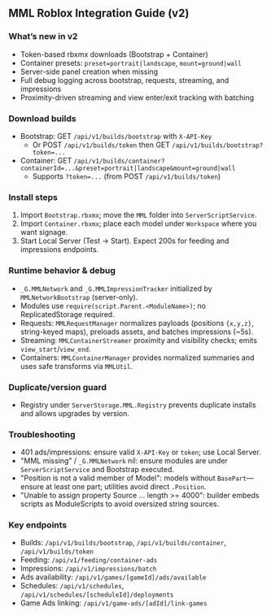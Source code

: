 ## MML Roblox Integration Guide (v2)

### What’s new in v2
- Token-based rbxmx downloads (Bootstrap + Container)
- Container presets: `preset=portrait|landscape`, `mount=ground|wall`
- Server-side panel creation when missing
- Full debug logging across bootstrap, requests, streaming, and impressions
- Proximity-driven streaming and view enter/exit tracking with batching

### Download builds
- Bootstrap: GET `/api/v1/builds/bootstrap` with `X-API-Key`
  - Or POST `/api/v1/builds/token` then GET `/api/v1/builds/bootstrap?token=...`
- Container: GET `/api/v1/builds/container?containerId=...&preset=portrait|landscape&mount=ground|wall`
  - Supports `?token=...` (from POST `/api/v1/builds/token`)

### Install steps
1) Import `Bootstrap.rbxmx`; move the `MML` folder into `ServerScriptService`.
2) Import `Container.rbxmx`; place each model under `Workspace` where you want signage.
3) Start Local Server (Test → Start). Expect 200s for feeding and impressions endpoints.

### Runtime behavior & debug
- `_G.MMLNetwork` and `_G.MMLImpressionTracker` initialized by `MMLNetworkBootstrap` (server-only).
- Modules use `require(script.Parent.<ModuleName>)`; no ReplicatedStorage required.
- Requests: `MMLRequestManager` normalizes payloads (positions `{x,y,z}`, string-keyed maps), preloads assets, and batches impressions (~5s).
- Streaming: `MMLContainerStreamer` proximity and visibility checks; emits `view_start`/`view_end`.
- Containers: `MMLContainerManager` provides normalized summaries and uses safe transforms via `MMLUtil`.

### Duplicate/version guard
- Registry under `ServerStorage.MML.Registry` prevents duplicate installs and allows upgrades by version.

### Troubleshooting
- 401 ads/impressions: ensure valid `X-API-Key` or `token`; use Local Server.
- "MML missing" / `_G.MMLNetwork` nil: ensure modules are under `ServerScriptService` and Bootstrap executed.
- "Position is not a valid member of Model": models without `BasePart`—ensure at least one part; utilities avoid direct `.Position`.
- "Unable to assign property Source … length >= 4000": builder embeds scripts as ModuleScripts to avoid oversized string sources.

### Key endpoints
- Builds: `/api/v1/builds/bootstrap`, `/api/v1/builds/container`, `/api/v1/builds/token`
- Feeding: `/api/v1/feeding/container-ads`
- Impressions: `/api/v1/impressions/batch`
- Ads availability: `/api/v1/games/[gameId]/ads/available`
- Schedules: `/api/v1/schedules`, `/api/v1/schedules/[scheduleId]/deployments`
- Game Ads linking: `/api/v1/game-ads/[adId]/link-games`
